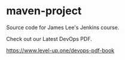 # maven-project
Source code for James Lee's Jenkins course.

Check out our Latest DevOps PDF.

https://www.level-up.one/devops-pdf-book
